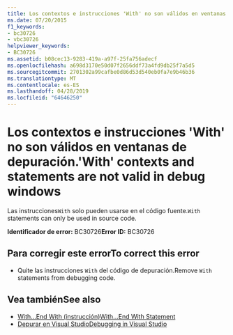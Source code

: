 ```yaml
---
title: Los contextos e instrucciones 'With' no son válidos en ventanas de depuración.
ms.date: 07/20/2015
f1_keywords:
- bc30726
- vbc30726
helpviewer_keywords:
- BC30726
ms.assetid: b08cec13-9283-419a-a97f-25fa756adecf
ms.openlocfilehash: a698d3170e50d07f2656ddf73a4fd9db25f7a5d5
ms.sourcegitcommit: 2701302a99cafbe0d86d53d540eb0fa7e9b46b36
ms.translationtype: MT
ms.contentlocale: es-ES
ms.lasthandoff: 04/28/2019
ms.locfileid: "64646250"
---
```

# <a name="with-contexts-and-statements-are-not-valid-in-debug-windows"></a><span data-ttu-id="278c7-102">Los contextos e instrucciones 'With' no son válidos en ventanas de depuración.</span><span class="sxs-lookup"><span data-stu-id="278c7-102">'With' contexts and statements are not valid in debug windows</span></span>
<span data-ttu-id="278c7-103">Las instrucciones`With` solo pueden usarse en el código fuente.</span><span class="sxs-lookup"><span data-stu-id="278c7-103">`With` statements can only be used in source code.</span></span>  
  
 <span data-ttu-id="278c7-104">**Identificador de error:** BC30726</span><span class="sxs-lookup"><span data-stu-id="278c7-104">**Error ID:** BC30726</span></span>  
  
## <a name="to-correct-this-error"></a><span data-ttu-id="278c7-105">Para corregir este error</span><span class="sxs-lookup"><span data-stu-id="278c7-105">To correct this error</span></span>  
  
- <span data-ttu-id="278c7-106">Quite las instrucciones `With` del código de depuración.</span><span class="sxs-lookup"><span data-stu-id="278c7-106">Remove `With` statements from debugging code.</span></span>  
  
## <a name="see-also"></a><span data-ttu-id="278c7-107">Vea también</span><span class="sxs-lookup"><span data-stu-id="278c7-107">See also</span></span>

- [<span data-ttu-id="278c7-108">With...End With (instrucción)</span><span class="sxs-lookup"><span data-stu-id="278c7-108">With...End With Statement</span></span>](../../visual-basic/language-reference/statements/with-end-with-statement.md)
- [<span data-ttu-id="278c7-109">Depurar en Visual Studio</span><span class="sxs-lookup"><span data-stu-id="278c7-109">Debugging in Visual Studio</span></span>](/visualstudio/debugger/debugging-in-visual-studio)
